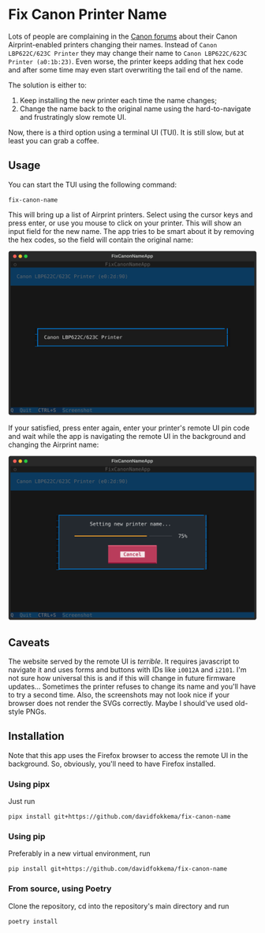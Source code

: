 # Fix Canon Printer Name

Lots of people are complaining in the [Canon forums](https://community.usa.canon.com/t5/Printer-Software-Networking/imageCLASS-MF644Cdw-Airprint-name-keeps-changing/td-p/298543) about their Canon Airprint-enabled printers changing their names. Instead of `Canon LBP622C/623C Printer` they may change their name to `Canon LBP622C/623C Printer (a0:1b:23)`. Even worse, the printer keeps adding that hex code and after some time may even start overwriting the tail end of the name.

The solution is either to:
1. Keep installing the new printer each time the name changes;
2. Change the name back to the original name using the hard-to-navigate and frustratingly slow remote UI.

Now, there is a third option using a terminal UI (TUI). It is still slow, but at least you can grab a coffee.


## Usage

You can start the TUI using the following command:
```shell
fix-canon-name
```
This will bring up a list of Airprint printers. Select using the cursor keys and press enter, or use you mouse to click on your printer. This will show an input field for the new name. The app tries to be smart about it by removing the hex codes, so the field will contain the original name:

![Screenshot showing name input field](docs/screenshot-input-name.svg)

If your satisfied, press enter again, enter your printer's remote UI pin code and wait while the app is navigating the remote UI in the background and changing the Airprint name:

![Screenshot showing the renaming process](docs/screenshot-setting-name.svg)


## Caveats

The website served by the remote UI is _terrible_. It requires javascript to navigate it and uses forms and buttons with IDs like `i0012A` and `i2101`. I'm not sure how universal this is and if this will change in future firmware updates... Sometimes the printer refuses to change its name and you'll have to try a second time. Also, the screenshots may not look nice if your browser does not render the SVGs correctly. Maybe I should've used old-style PNGs.


## Installation

Note that this app uses the Firefox browser to access the remote UI in the background. So, obviously, you'll need to have Firefox installed.


### Using pipx

Just run
```shell
pipx install git+https://github.com/davidfokkema/fix-canon-name
```

### Using pip

Preferably in a new virtual environment, run
```shell
pip install git+https://github.com/davidfokkema/fix-canon-name
```


### From source, using Poetry

Clone the repository, cd into the repository's main directory and run
```shell
poetry install
```
